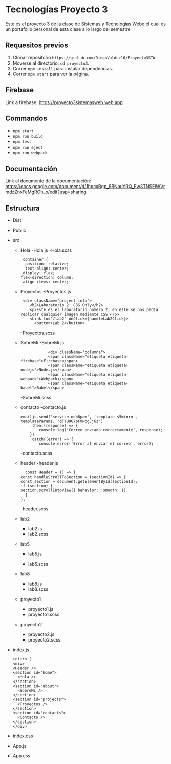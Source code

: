 # Tecnologías Proyecto 3
Este es el proyecto 3 de la clase de Sistemas y Tecnologías Webe el cual es un portafolio personal de esta clase a lo largo del semestre
## Requesitos previos
1. Clonar repositorio `https://github.com/DiegoValdez10/Proyecto3STW`
2. Moverse al directorio: `cd proyecto3`.<br />
3. Correr `npm install` para instalar dependencias.<br />
4. Correr `npm start` para ver la página.
## Firebase
Link a firebase: https://proyecto3sistemasweb.web.app
## Commandos

- `npm start`
- `npm run build`
- `npm test`
- `npm run eject`
- `npm run webpack`

## Documentación
Link al documento de la documentación: https://docs.google.com/document/d/1hpcxBgp_6BNauYRQ_Fw3TNSEiWVrmdzZnxFeMgROh_o/edit?usp=sharing

## Estructura
- Dist
- Public
- src
  - Hola
    -Hola.js
    -Hola.scss
    
         container {
          position: relative;
          text-align: center;
         display: flex;
        flex-direction: column;
         align-items: center;
  - Proyectos
    -Proyectos.js
    
         <div className="project-info">
            <h2>Laboratorio 2: CSS Only</h2>
            <p>Este es el laboratorio número 2, en este se nos pedía replicar cualquier imagen mediante CSS.</p>
            <Link to="/lab2" onClick={handleLab2Click}> 
              <button>Lab 2</button>
              
              
    -Proyectos.scss
  - SobreMi
    -SobreMi.js
    
                    <div className="columna">
                    <span className="etiqueta etiqueta-firebase">Firebase</span>
                    <span className="etiqueta etiqueta-nodejs">Node.js</span>
                    <span className="etiqueta etiqueta-webpack">Webpack</span>
                    <span className="etiqueta etiqueta-babel">Babel</span>
    -SobreMi.scss
  - contacto
    -contacto.js


        emailjs.send('service_odn8pdm', 'template_s5minrn', templateParams, 'qTYU9G7pFmNcgJj6z')
            .then((response) => {
                console.log('Correo enviado correctamente', response);
            })
            .catch((error) => {
                console.error('Error al enviar el correo', error);
    -contacto.scss
  - header
    -header.js
    
          const Header = () => {
        const handleScrollToSection = (sectionId) => {
        const section = document.getElementById(sectionId);
        if (section) {
        section.scrollIntoView({ behavior: 'smooth' });
          }
        };
  
    -header.scss
  - lab2
    - lab2.js
    - lab2.scss
    
            
  - lab5
    - lab5.js
    
    - lab5.scss
  - lab8
    - lab8.js
    - lab8.scss
  - proyecto1
    - proyecto1.js
    - proyecto1.scss
  - proyecto2
    - proyecto2.js
    - proyecto2.scss
- index.js

      return (
      <div>
      <Header />
      <section id="home">
        <Hola />
      </section>
      <section id="about">
        <SobreMi />
      </section>
      <section id="projects">
        <Proyectos />
      </section>
      <section id="contacts">
        <Contacto />
      </section>
      </div>
- index.css
- App.js
- App.css

